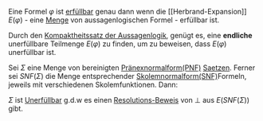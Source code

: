 Eine Formel $\varphi$ ist [erfüllbar](Erfüllbarkeit.md) genau dann wenn die [[Herbrand-Expansion]] $E(\varphi)$ - eine [Menge](Mengen.md) von aussagenlogischen Formel - erfüllbar ist.

Durch den [Kompaktheitssatz der Aussagenlogik](Kompaktheitssatz%20der%20Aussagenlogik.md), genügt es, eine __endliche__ unerfüllbare Teilmenge $E(\varphi)$ zu finden, um zu beweisen, dass $E(\varphi)$ unerfüllbar ist.

Sei $\Sigma$ eine Menge von bereinigten [Pränexnormalform(PNF)](Normalformen%20der%20Prädikatenlogik.md#Pränexnormalform(PNF)) [Saetzen](Satz.md). Ferner sei $SNF(\Sigma)$ die Menge entsprechender [Skolemnormalform(SNF)](Normalformen%20der%20Prädikatenlogik.md#Skolemnormalform(SNF))Formeln, jeweils mit verschiedenen Skolemfunktionen. Dann:

$\Sigma$ ist [Unerfüllbar](Unerfüllbar.md) g.d.w es einen [Resolutions-Beweis](Resolution.md) von $\bot$ aus $E(SNF(\Sigma))$ gibt.

